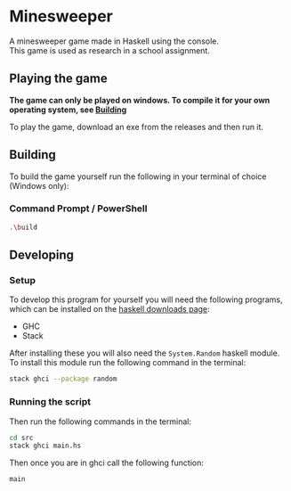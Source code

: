 # Minesweeper

A minesweeper game made in Haskell using the console.  
This game is used as research in a school assignment.

## Playing the game

**The game can only be played on windows. To compile it for your own operating system, see [Building](#building)**

To play the game, download an exe from the releases and then run it.

## Building

To build the game yourself run the following in your terminal of choice (Windows only):

### Command Prompt / PowerShell

```bash
.\build
```

## Developing

### Setup

To develop this program for yourself you will need the following programs,
which can be installed on the [haskell downloads page](https://www.haskell.org/downloads/):

- GHC
- Stack

After installing these you will also need the `System.Random` haskell module.
To install this module run the following command in the terminal:

```bash
stack ghci --package random
```

### Running the script

Then run the following commands in the terminal:

```bash
cd src
stack ghci main.hs
```

Then once you are in ghci call the following function:

```haskell
main
```
